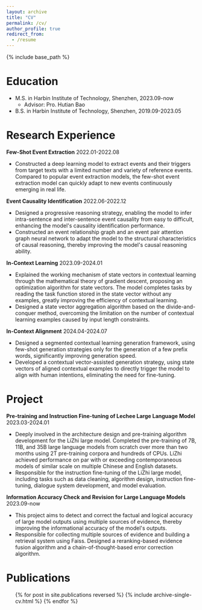 ```yaml
---
layout: archive
title: "CV"
permalink: /cv/
author_profile: true
redirect_from:
  - /resume
---
```


{% include base_path %}

Education
======
- M.S. in Harbin Institute of Technology, Shenzhen, 2023.09-now
  - Advisor: Pro. Hutian Bao
- B.S. in Harbin Institute of Technology, Shenzhen, 2019.09-2023.05

Research Experience
======

**Few-Shot Event Extraction**
2022.01-2022.08
- Constructed a deep learning model to extract events and their triggers from target texts with a limited number and variety of reference events. Compared to popular event extraction models, the few-shot event extraction model can quickly adapt to new events continuously emerging in real life.

**Event Causality Identification**
2022.06-2022.12
- Designed a progressive reasoning strategy, enabling the model to infer intra-sentence and inter-sentence event causality from easy to difficult, enhancing the model's causality identification performance.
- Constructed an event relationship graph and an event pair attention graph neural network to adapt the model to the structural characteristics of causal reasoning, thereby improving the model's causal reasoning ability.

**In-Context Learning**
2023.09-2024.01
- Explained the working mechanism of state vectors in contextual learning through the mathematical theory of gradient descent, proposing an optimization algorithm for state vectors. The model completes tasks by reading the task function stored in the state vector without any examples, greatly improving the efficiency of contextual learning.
- Designed a state vector aggregation algorithm based on the divide-and-conquer method, overcoming the limitation on the number of contextual learning examples caused by input length constraints.

**In-Context Alignment**
2024.04-2024.07
- Designed a segmented contextual learning generation framework, using few-shot generation strategies only for the generation of a few prefix words, significantly improving generation speed.
- Developed a contextual vector-assisted generation strategy, using state vectors of aligned contextual examples to directly trigger the model to align with human intentions, eliminating the need for fine-tuning.

Project
======

**Pre-training and Instruction Fine-tuning of Lechee Large Language Model**
2023.03-2024.01
- Deeply involved in the architecture design and pre-training algorithm development for the LiZhi large model. Completed the pre-training of 7B, 11B, and 35B large language models from scratch over more than two months using 2T pre-training corpora and hundreds of CPUs. LiZhi achieved performance on par with or exceeding contemporaneous models of similar scale on multiple Chinese and English datasets.
- Responsible for the instruction fine-tuning of the LiZhi large model, including tasks such as data cleaning, algorithm design, instruction fine-tuning, dialogue system development, and model evaluation.

**Information Accuracy Check and Revision for Large Language Models**
2023.09-now
- This project aims to detect and correct the factual and logical accuracy of large model outputs using multiple sources of evidence, thereby improving the informational accuracy of the model's outputs.
- Responsible for collecting multiple sources of evidence and building a retrieval system using Faiss. Designed a reranking-based evidence fusion algorithm and a chain-of-thought-based error correction algorithm.

Publications
======
  <ul>{% for post in site.publications reversed %}
    {% include archive-single-cv.html %}
  {% endfor %}</ul>
  
